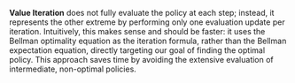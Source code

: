 **Value Iteration** does not fully evaluate the policy at each step; instead, it represents the other extreme by performing only one evaluation update per iteration. Intuitively, this makes sense and should be faster: it uses the Bellman optimality equation as the iteration formula, rather than the Bellman expectation equation, directly targeting our goal of finding the optimal policy. This approach saves time by avoiding the extensive evaluation of intermediate, non-optimal policies.